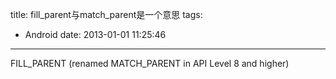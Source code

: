 title: fill_parent与match_parent是一个意思
tags:
  - Android
date: 2013-01-01 11:25:46
---

FILL_PARENT (renamed MATCH_PARENT in API Level 8 and higher)